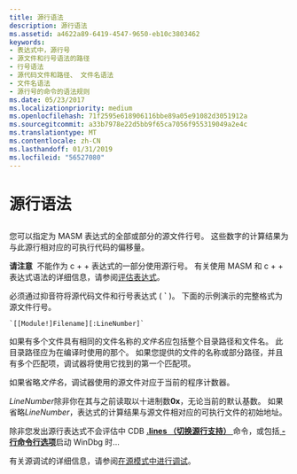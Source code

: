```yaml
---
title: 源行语法
description: 源行语法
ms.assetid: a4622a89-6419-4547-9650-eb10c3803462
keywords:
- 表达式中，源行号
- 源文件和行号语法的路径
- 行号语法
- 源代码文件和路径、 文件名语法
- 文件名语法
- 源行号的命令的语法规则
ms.date: 05/23/2017
ms.localizationpriority: medium
ms.openlocfilehash: 71f2595e618906116bbe89a05e91082d3051912a
ms.sourcegitcommit: a33b7978e22d5bb9f65ca7056f955319049a2e4c
ms.translationtype: MT
ms.contentlocale: zh-CN
ms.lasthandoff: 01/31/2019
ms.locfileid: "56527080"
---
```

# <a name="source-line-syntax"></a>源行语法


## <span id="ddk_source_line_syntax_dbg"></span><span id="DDK_SOURCE_LINE_SYNTAX_DBG"></span>


您可以指定为 MASM 表达式的全部或部分的源文件行号。 这些数字的计算结果为与此源行相对应的可执行代码的偏移量。

**请注意**  不能作为 c + + 表达式的一部分使用源行号。 有关使用 MASM 和 c + + 表达式语法的详细信息，请参阅[评估表达式](evaluating-expressions.md)。

 

必须通过抑音符将源代码文件和行号表达式 ( **\`** )。 下面的示例演示的完整格式为源文件行号。

```text
`[[Module!]Filename][:LineNumber]`
```

如果有多个文件具有相同的文件名称的*文件名*应包括整个目录路径和文件名。 此目录路径应为在编译时使用的那个。 如果您提供的文件的名称或部分路径，并且有多个匹配项，调试器将使用它找到的第一个匹配项。

如果省略*文件名*，调试器使用的源文件对应于当前的程序计数器。

*LineNumber*除非你在其与之前读取以十进制数**0x**，无论当前的默认基数。 如果省略*LineNumber*，表达式的计算结果与源文件相对应的可执行文件的初始地址。

除非您发出源行表达式不会评估中 CDB [ **.lines （切换源行支持）** ](-lines--toggle-source-line-support-.md)命令，或包括[ **-行命令行选项**](cdb-command-line-options.md)启动 WinDbg 时...

有关源调试的详细信息，请参阅[在源模式中进行调试](debugging-in-source-mode.md)。

 

 





